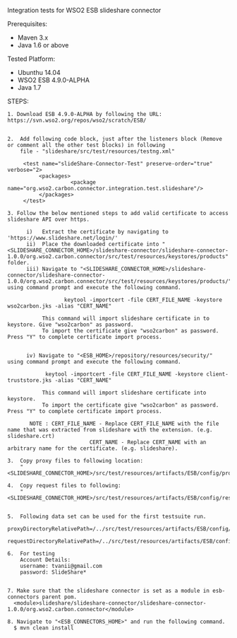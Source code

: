 Integration tests for WSO2 ESB slideshare connector

Prerequisites:
- Maven 3.x
- Java 1.6 or above

Tested Platform:
- Ubunthu 14.04
- WSO2 ESB 4.9.0-ALPHA
- Java 1.7

STEPS:

    1. Download ESB 4.9.0-ALPHA by following the URL: https://svn.wso2.org/repos/wso2/scratch/ESB/


    2.  Add following code block, just after the listeners block (Remove or comment all the other test blocks) in following
        file - "slideshare/src/test/resources/testng.xml"

         <test name="slideShare-Connector-Test" preserve-order="true" verbose="2>
              <packages>
                        <package name="org.wso2.carbon.connector.integration.test.slideshare"/>
              </packages>
         </test>

    3. Follow the below mentioned steps to add valid certificate to access slideshare API over https.

          i)   Extract the certificate by navigating to 'https://www.slideshare.net/login/'
          ii)  Place the downloaded certificate into "<SLIDESHARE_CONNECTOR_HOME>/slideshare-connector/slideshare-connector-1.0.0/org.wso2.carbon.connector/src/test/resources/keystores/products" folder.
          iii) Navigate to "<SLIDESHARE_CONNECTOR_HOME>/slideshare-connector/slideshare-connector-1.0.0/org.wso2.carbon.connector/src/test/resources/keystores/products/" using command prompt and execute the following command.

                      keytool -importcert -file CERT_FILE_NAME -keystore wso2carbon.jks -alias "CERT_NAME"

               This command will import slideshare certificate in to keystore. Give "wso2carbon" as password.
               To import the certificate give "wso2carbon" as password. Press "Y" to complete certificate import process.


          iv) Navigate to "<ESB_HOME>/repository/resources/security/" using command prompt and execute the following command.

				keytool -importcert -file CERT_FILE_NAME -keystore client-truststore.jks -alias "CERT_NAME"

		       This command will import slideshare certificate into keystore.
		       To import the certificate give "wso2carbon" as password. Press "Y" to complete certificate import process.

		   NOTE : CERT_FILE_NAME - Replace CERT_FILE_NAME with the file name that was extracted from slideshare with the extension. (e.g. slideshare.crt)
                              CERT_NAME - Replace CERT_NAME with an arbitrary name for the certificate. (e.g. slideshare).

    3.  Copy proxy files to following location:
        "<SLIDESHARE_CONNECTOR_HOME>/src/test/resources/artifacts/ESB/config/proxies/slideshare"

    4.  Copy request files to following:
        "<SLIDESHARE_CONNECTOR_HOME>/src/test/resources/artifacts/ESB/config/restRequests/slideshare/"


    5.  Following data set can be used for the first testsuite run.
         proxyDirectoryRelativePath=/../src/test/resources/artifacts/ESB/config/proxies/slideshare/
         requestDirectoryRelativePath=/../src/test/resources/artifacts/ESB/config/restRequests/slideshare/

    6.  For testing
        Account Details:
        username: tvanii@gmail.com
        password: SlideShare*


    7. Make sure that the slideshare connector is set as a module in esb-connectors parent pom.
      <module>slideshare/slideshare-connector/slideshare-connector-1.0.0/org.wso2.carbon.connector</module>

    8. Navigate to "<ESB_CONNECTORS_HOME>" and run the following command.
      $ mvn clean install